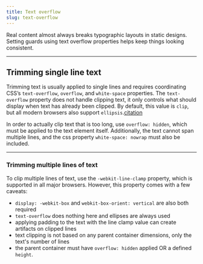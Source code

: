 ```yaml
---
title: Text overflow
slug: text-overflow
---
```


<script>
  import SingleLine from "@examples/typography/text-overflow/single-line.svelte";
  import MultiLine from "@examples/typography/text-overflow/multiple-lines.svelte"
</script>

Real content almost always breaks typographic layouts in static designs. Setting guards using text overflow properties helps keep things looking consistent.

---

## Trimming single line text

Trimming text is usually applied to single lines and requires coordinating CSS’s `text-overflow`, `overflow`, and `white-space` properties. The `text-overflow` property does not handle clipping text, it only controls what should display when text has already been clipped. By default, this value is `clip`, but all modern browsers also support `ellipsis`.[citation](https://developer.mozilla.org/en-US/docs/Web/CSS/text-overflow)

In order to actually clip text that is too long, use `overflow: hidden`, which must be applied to the text element itself. Additionally, the text cannot span multiple lines, and the css property `white-space: nowrap` must also be included.

<SingleLine />

---

### Trimming multiple lines of text

To clip multiple lines of text, use the `-webkit-line-clamp` property, which is supported in all major browsers. However, this property comes with a few caveats:

- `display: -webkit-box` and `webkit-box-orient: vertical` are also both required
- `text-overflow` does nothing here and ellipses are always used
- applying padding to the text with the line clamp value can create artifacts on clipped lines
- text clipping is not based on any parent container dimensions, only the text's number of lines
- the parent container must have `overflow: hidden` applied OR a defined `height`.

<MultiLine />
